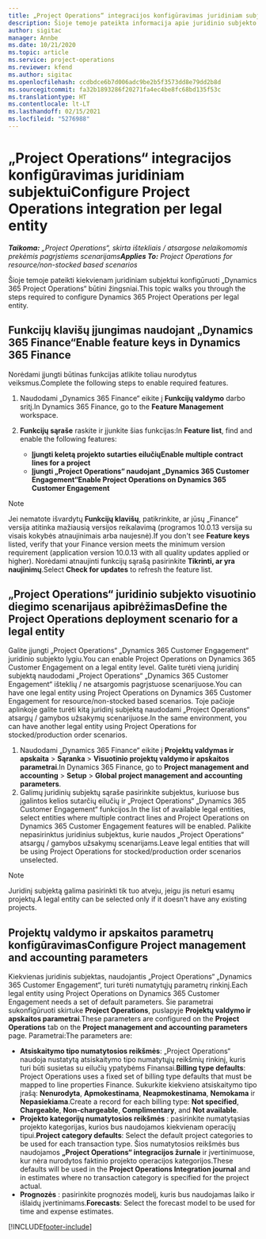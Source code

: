 ```yaml
---
title: „Project Operations“ integracijos konfigūravimas juridiniam subjektui
description: Šioje temoje pateikta informacija apie juridinio subjekto integracijos nustatymą naudojant „Project Operations“.
author: sigitac
manager: Annbe
ms.date: 10/21/2020
ms.topic: article
ms.service: project-operations
ms.reviewer: kfend
ms.author: sigitac
ms.openlocfilehash: ccdbdce6b7d006adc9be2b5f3573dd8e79dd2b8d
ms.sourcegitcommit: fa32b1893286f20271fa4ec4be8fc68bd135f53c
ms.translationtype: HT
ms.contentlocale: lt-LT
ms.lasthandoff: 02/15/2021
ms.locfileid: "5276988"
---
```

# <a name="configure-project-operations-integration-per-legal-entity"></a><span data-ttu-id="1d5e5-103">„Project Operations“ integracijos konfigūravimas juridiniam subjektui</span><span class="sxs-lookup"><span data-stu-id="1d5e5-103">Configure Project Operations integration per legal entity</span></span> 

<span data-ttu-id="1d5e5-104">_**Taikoma:** „Project Operations“, skirta ištekliais / atsargose nelaikomomis prekėmis pagrįstiems scenarijams_</span><span class="sxs-lookup"><span data-stu-id="1d5e5-104">_**Applies To:** Project Operations for resource/non-stocked based scenarios_</span></span>

<span data-ttu-id="1d5e5-105">Šioje temoje pateikti kiekvienam juridiniam subjektui konfigūruoti „Dynamics 365 Project Operations“ būtini žingsniai.</span><span class="sxs-lookup"><span data-stu-id="1d5e5-105">This topic walks you through the steps required to configure Dynamics 365 Project Operations per legal entity.</span></span>

## <a name="enable-feature-keys-in-dynamics-365-finance"></a><span data-ttu-id="1d5e5-106">Funkcijų klavišų įjungimas naudojant „Dynamics 365 Finance“</span><span class="sxs-lookup"><span data-stu-id="1d5e5-106">Enable feature keys in Dynamics 365 Finance</span></span>

<span data-ttu-id="1d5e5-107">Norėdami įjungti būtinas funkcijas atlikite toliau nurodytus veiksmus.</span><span class="sxs-lookup"><span data-stu-id="1d5e5-107">Complete the following steps to enable required features.</span></span>

1. <span data-ttu-id="1d5e5-108">Naudodami „Dynamics 365 Finance“ eikite į **Funkcijų valdymo** darbo sritį.</span><span class="sxs-lookup"><span data-stu-id="1d5e5-108">In Dynamics 365 Finance, go to the **Feature Management** workspace.</span></span>
2. <span data-ttu-id="1d5e5-109">**Funkcijų sąraše** raskite ir įjunkite šias funkcijas:</span><span class="sxs-lookup"><span data-stu-id="1d5e5-109">In **Feature list**, find and enable the following features:</span></span>
  
    - <span data-ttu-id="1d5e5-110">**Įjungti keletą projekto sutarties eilučių**</span><span class="sxs-lookup"><span data-stu-id="1d5e5-110">**Enable multiple contract lines for a project**</span></span>
    - <span data-ttu-id="1d5e5-111">**Įjungti „Project Operations“ naudojant „Dynamics 365 Customer Engagement“**</span><span class="sxs-lookup"><span data-stu-id="1d5e5-111">**Enable Project Operations on Dynamics 365 Customer Engagement**</span></span>

> [!NOTE]
> <span data-ttu-id="1d5e5-112">Jei nematote išvardytų **Funkcijų klavišų**, patikrinkite, ar jūsų „Finance“ versija atitinka mažiausią versijos reikalavimą (programos 10.0.13 versija su visais kokybės atnaujinimais arba naujesnė).</span><span class="sxs-lookup"><span data-stu-id="1d5e5-112">If you don't see **Feature keys** listed, verify that your Finance version meets the minimum version requirement (application version 10.0.13 with all quality updates applied or higher).</span></span> <span data-ttu-id="1d5e5-113">Norėdami atnaujinti funkcijų sąrašą pasirinkite **Tikrinti, ar yra naujinimų**.</span><span class="sxs-lookup"><span data-stu-id="1d5e5-113">Select **Check for updates** to refresh the feature list.</span></span>

## <a name="define-the-project-operations-deployment-scenario-for-a-legal-entity"></a><span data-ttu-id="1d5e5-114">„Project Operations“ juridinio subjekto visuotinio diegimo scenarijaus apibrėžimas</span><span class="sxs-lookup"><span data-stu-id="1d5e5-114">Define the Project Operations deployment scenario for a legal entity</span></span>

<span data-ttu-id="1d5e5-115">Galite įjungti „Project Operations“ „Dynamics 365 Customer Engagement“ juridinio subjekto lygiu.</span><span class="sxs-lookup"><span data-stu-id="1d5e5-115">You can enable Project Operations on Dynamics 365 Customer Engagement on a legal entity level.</span></span> <span data-ttu-id="1d5e5-116">Galite turėti vieną juridinį subjektą naudodami „Project Operations“ „Dynamics 365 Customer Engagement“ išteklių / ne atsargomis pagrįstuose scenarijuose.</span><span class="sxs-lookup"><span data-stu-id="1d5e5-116">You can have one legal entity using Project Operations on Dynamics 365 Customer Engagement for resource/non-stocked based scenarios.</span></span> <span data-ttu-id="1d5e5-117">Toje pačioje aplinkoje galite turėti kitą juridinį subjektą naudodami „Project Operations“ atsargų / gamybos užsakymų scenarijuose.</span><span class="sxs-lookup"><span data-stu-id="1d5e5-117">In the same environment, you can have another legal entity using Project Operations for stocked/production order scenarios.</span></span>

1. <span data-ttu-id="1d5e5-118">Naudodami „Dynamics 365 Finance“ eikite į **Projektų valdymas ir apskaita** > **Sąranka** > **Visuotinio projektų valdymo ir apskaitos parametrai**.</span><span class="sxs-lookup"><span data-stu-id="1d5e5-118">In Dynamics 365 Finance, go to **Project management and accounting** > **Setup** > **Global project management and accounting parameters**.</span></span>
2. <span data-ttu-id="1d5e5-119">Galimų juridinių subjektų sąraše pasirinkite subjektus, kuriuose bus įgalintos kelios sutarčių eilučių ir „Project Operations“ „Dynamics 365 Customer Engagement“ funkcijos.</span><span class="sxs-lookup"><span data-stu-id="1d5e5-119">In the list of available legal entities, select entities where multiple contract lines and Project Operations on Dynamics 365 Customer Engagement features will be enabled.</span></span> <span data-ttu-id="1d5e5-120">Palikite nepasirinktus juridinius subjektus, kurie naudos „Project Operations“ atsargų / gamybos užsakymų scenarijams.</span><span class="sxs-lookup"><span data-stu-id="1d5e5-120">Leave legal entities that will be using Project Operations for stocked/production order scenarios unselected.</span></span>

> [!NOTE]
> <span data-ttu-id="1d5e5-121">Juridinį subjektą galima pasirinkti tik tuo atveju, jeigu jis neturi esamų projektų.</span><span class="sxs-lookup"><span data-stu-id="1d5e5-121">A legal entity can be selected only if it doesn't have any existing projects.</span></span>

## <a name="configure-project-management-and-accounting-parameters"></a><span data-ttu-id="1d5e5-122">Projektų valdymo ir apskaitos parametrų konfigūravimas</span><span class="sxs-lookup"><span data-stu-id="1d5e5-122">Configure Project management and accounting parameters</span></span>

<span data-ttu-id="1d5e5-123">Kiekvienas juridinis subjektas, naudojantis „Project Operations“ „Dynamics 365 Customer Engagement“, turi turėti numatytųjų parametrų rinkinį.</span><span class="sxs-lookup"><span data-stu-id="1d5e5-123">Each legal entity using Project Operations on Dynamics 365 Customer Engagement needs a set of default parameters.</span></span> <span data-ttu-id="1d5e5-124">Šie parametrai sukonfigūruoti skirtuke **Project Operations**, puslapyje **Projektų valdymo ir apskaitos parametrai**.</span><span class="sxs-lookup"><span data-stu-id="1d5e5-124">These parameters are configured on the **Project Operations** tab on the **Project management and accounting parameters** page.</span></span> <span data-ttu-id="1d5e5-125">Parametrai:</span><span class="sxs-lookup"><span data-stu-id="1d5e5-125">The parameters are:</span></span>

  - <span data-ttu-id="1d5e5-126">**Atsiskaitymo tipo numatytosios reikšmės**: „Project Operations“ naudoja nustatytą atsiskaitymo tipo numatytųjų reikšmių rinkinį, kuris turi būti susietas su eilučių ypatybėms Finansai.</span><span class="sxs-lookup"><span data-stu-id="1d5e5-126">**Billing type defaults**: Project Operations uses a fixed set of billing type defaults that must be mapped to line properties Finance.</span></span> <span data-ttu-id="1d5e5-127">Sukurkite kiekvieno atsiskaitymo tipo įrašą: **Nenurodyta**, **Apmokestinama**, **Neapmokestinama**, **Nemokama** ir **Nepasiekiama**.</span><span class="sxs-lookup"><span data-stu-id="1d5e5-127">Create a record for each billing type: **Not specified**, **Chargeable**, **Non-chargeable**, **Complimentary**, and **Not available**.</span></span>
  - <span data-ttu-id="1d5e5-128">**Projekto kategorijų numatytosios reikšmės** : pasirinkite numatytąsias projekto kategorijas, kurios bus naudojamos kiekvienam operacijų tipui.</span><span class="sxs-lookup"><span data-stu-id="1d5e5-128">**Project category defaults**: Select the default project categories to be used for each transaction type.</span></span> <span data-ttu-id="1d5e5-129">Šios numatytosios reikšmės bus naudojamos **„Project Operations“ integracijos žurnale** ir įvertinimuose, kur nėra nurodytos faktinio projekto operacijos kategorijos.</span><span class="sxs-lookup"><span data-stu-id="1d5e5-129">These defaults will be used in the **Project Operations Integration journal** and in estimates where no transaction category is specified for the project actual.</span></span>
  - <span data-ttu-id="1d5e5-130">**Prognozės** : pasirinkite prognozės modelį, kuris bus naudojamas laiko ir išlaidų įvertinimams.</span><span class="sxs-lookup"><span data-stu-id="1d5e5-130">**Forecasts**: Select the forecast model to be used for time and expense estimates.</span></span>


[!INCLUDE[footer-include](../includes/footer-banner.md)]